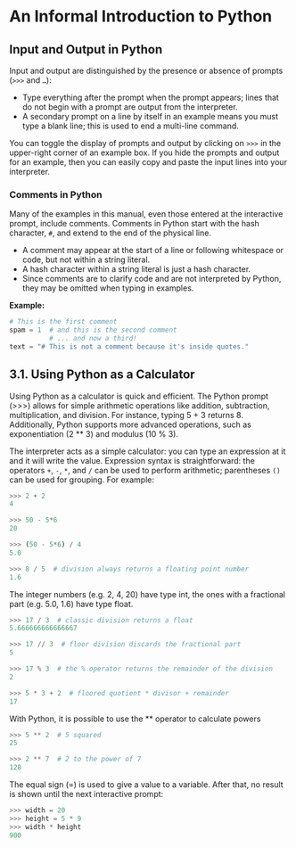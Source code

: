 # An Informal Introduction to Python

## Input and Output in Python

Input and output are distinguished by the presence or absence of prompts (`>>>` and `…`):

- Type everything after the prompt when the prompt appears; lines that do not begin with a prompt are output from the interpreter.
- A secondary prompt on a line by itself in an example means you must type a blank line; this is used to end a multi-line command.

You can toggle the display of prompts and output by clicking on `>>>` in the upper-right corner of an example box. If you hide the prompts and output for an example, then you can easily copy and paste the input lines into your interpreter.

### Comments in Python

Many of the examples in this manual, even those entered at the interactive prompt, include comments. Comments in Python start with the hash character, `#`, and extend to the end of the physical line.

- A comment may appear at the start of a line or following whitespace or code, but not within a string literal.
- A hash character within a string literal is just a hash character.
- Since comments are to clarify code and are not interpreted by Python, they may be omitted when typing in examples.

**Example:**

```python
# This is the first comment
spam = 1  # and this is the second comment
          # ... and now a third!
text = "# This is not a comment because it's inside quotes."
```

## 3.1. Using Python as a Calculator
Using Python as a calculator is quick and efficient. The Python prompt (>>>) allows for simple arithmetic operations like addition, subtraction, multiplication, and division. For instance, typing 5 + 3 returns 8. Additionally, Python supports more advanced operations, such as exponentiation (2 ** 3) and modulus (10 % 3).

The interpreter acts as a simple calculator: you can type an expression at it and it will write the value. Expression syntax is straightforward: the operators `+`, `-`, `*`, and `/` can be used to perform arithmetic; parentheses `()` can be used for grouping. For example:

```python
>>> 2 + 2
4

>>> 50 - 5*6
20

>>> (50 - 5*6) / 4
5.0

>>> 8 / 5  # division always returns a floating point number
1.6
```

The integer numbers (e.g. 2, 4, 20) have type int, the ones with a fractional part (e.g. 5.0, 1.6) have type float.

```python
>>> 17 / 3  # classic division returns a float
5.666666666666667

>>> 17 // 3  # floor division discards the fractional part
5

>>> 17 % 3  # the % operator returns the remainder of the division
2

>>> 5 * 3 + 2  # floored quotient * divisor + remainder
17
```

With Python, it is possible to use the ** operator to calculate powers

```python
>>> 5 ** 2  # 5 squared
25

>>> 2 ** 7  # 2 to the power of 7
128
```


The equal sign (=) is used to give a value to a variable. After that, no result is shown until the next interactive prompt:

```python
>>> width = 20
>>> height = 5 * 9
>>> width * height
900
```